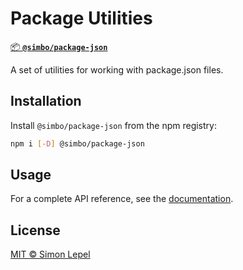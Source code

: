 # Package Utilities

[📦 **`@simbo/package-json`**](https://npmjs.com/package/@simbo/package-json)

A set of utilities for working with package.json files.

## Installation

Install `@simbo/package-json` from the npm registry:

```bash
npm i [-D] @simbo/package-json
```

## Usage

For a complete API reference, see the
[documentation](https://simbo.codes/packages/modules/_simbo_package-json/).

## License

[MIT © Simon Lepel](http://simbo.mit-license.org/2025/)
